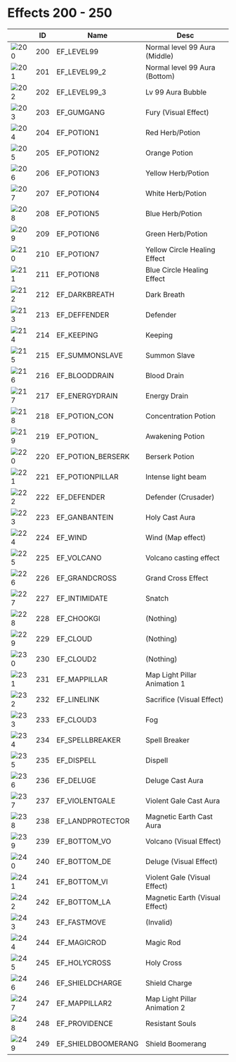 # Effects 200 - 250

|    | ID | Name | Desc |
|----|----|------|------|
| ![200](./200-250/200.gif) | 200 | EF_LEVEL99 | Normal level 99 Aura (Middle) |
| ![201](./200-250/201.gif) | 201 | EF_LEVEL99_2 | Normal level 99 Aura (Bottom) |
| ![202](./200-250/202.gif) | 202 | EF_LEVEL99_3 | Lv 99 Aura Bubble |
| ![203](./200-250/203.gif) | 203 | EF_GUMGANG | Fury (Visual Effect) |
| ![204](./200-250/204.gif) | 204 | EF_POTION1 | Red Herb/Potion |
| ![205](./200-250/205.gif) | 205 | EF_POTION2 | Orange Potion |
| ![206](./200-250/206.gif) | 206 | EF_POTION3 | Yellow Herb/Potion |
| ![207](./200-250/207.gif) | 207 | EF_POTION4 | White Herb/Potion |
| ![208](./200-250/208.gif) | 208 | EF_POTION5 | Blue Herb/Potion |
| ![209](./200-250/209.gif) | 209 | EF_POTION6 | Green Herb/Potion |
| ![210](./200-250/210.gif) | 210 | EF_POTION7 | Yellow Circle Healing Effect |
| ![211](./200-250/211.gif) | 211 | EF_POTION8 | Blue Circle Healing Effect |
| ![212](./200-250/212.gif) | 212 | EF_DARKBREATH | Dark Breath |
| ![213](./200-250/213.gif) | 213 | EF_DEFFENDER | Defender |
| ![214](./200-250/214.gif) | 214 | EF_KEEPING | Keeping |
| ![215](./200-250/215.gif) | 215 | EF_SUMMONSLAVE | Summon Slave |
| ![216](./200-250/216.gif) | 216 | EF_BLOODDRAIN | Blood Drain |
| ![217](./200-250/217.gif) | 217 | EF_ENERGYDRAIN | Energy Drain |
| ![218](./200-250/218.gif) | 218 | EF_POTION_CON | Concentration Potion |
| ![219](./200-250/219.gif) | 219 | EF_POTION_ | Awakening Potion |
| ![220](./200-250/220.gif) | 220 | EF_POTION_BERSERK | Berserk Potion |
| ![221](./200-250/221.gif) | 221 | EF_POTIONPILLAR | Intense light beam |
| ![222](./200-250/222.gif) | 222 | EF_DEFENDER | Defender (Crusader) |
| ![223](./200-250/223.gif) | 223 | EF_GANBANTEIN | Holy Cast Aura |
| ![224](./200-250/224.gif) | 224 | EF_WIND | Wind (Map effect) |
| ![225](./200-250/225.gif) | 225 | EF_VOLCANO | Volcano casting effect |
| ![226](./200-250/226.gif) | 226 | EF_GRANDCROSS | Grand Cross Effect |
| ![227](./200-250/227.gif) | 227 | EF_INTIMIDATE | Snatch |
| ![228](./200-250/228.gif) | 228 | EF_CHOOKGI | (Nothing) |
| ![229](./200-250/229.gif) | 229 | EF_CLOUD | (Nothing) |
| ![230](./200-250/230.gif) | 230 | EF_CLOUD2 | (Nothing) |
| ![231](./200-250/231.gif) | 231 | EF_MAPPILLAR | Map Light Pillar Animation 1 |
| ![232](./200-250/232.gif) | 232 | EF_LINELINK | Sacrifice (Visual Effect) |
| ![233](./200-250/233.gif) | 233 | EF_CLOUD3 | Fog |
| ![234](./200-250/234.gif) | 234 | EF_SPELLBREAKER | Spell Breaker |
| ![235](./200-250/235.gif) | 235 | EF_DISPELL | Dispell |
| ![236](./200-250/236.gif) | 236 | EF_DELUGE | Deluge Cast Aura |
| ![237](./200-250/237.gif) | 237 | EF_VIOLENTGALE | Violent Gale Cast Aura |
| ![238](./200-250/238.gif) | 238 | EF_LANDPROTECTOR | Magnetic Earth Cast Aura |
| ![239](./200-250/239.gif) | 239 | EF_BOTTOM_VO | Volcano (Visual Effect) |
| ![240](./200-250/240.gif) | 240 | EF_BOTTOM_DE | Deluge (Visual Effect) |
| ![241](./200-250/241.gif) | 241 | EF_BOTTOM_VI | Violent Gale (Visual Effect) |
| ![242](./200-250/242.gif) | 242 | EF_BOTTOM_LA | Magnetic Earth (Visual Effect) |
| ![243](./200-250/243.gif) | 243 | EF_FASTMOVE | (Invalid) |
| ![244](./200-250/244.gif) | 244 | EF_MAGICROD | Magic Rod |
| ![245](./200-250/245.gif) | 245 | EF_HOLYCROSS | Holy Cross |
| ![246](./200-250/246.gif) | 246 | EF_SHIELDCHARGE | Shield Charge |
| ![247](./200-250/247.gif) | 247 | EF_MAPPILLAR2 | Map Light Pillar Animation 2 |
| ![248](./200-250/248.gif) | 248 | EF_PROVIDENCE | Resistant Souls |
| ![249](./200-250/249.gif) | 249 | EF_SHIELDBOOMERANG | Shield Boomerang |
